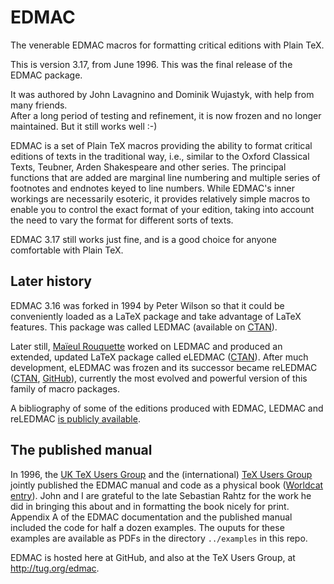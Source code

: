 # EDMAC
The venerable EDMAC macros for formatting critical editions with Plain TeX.

This is version 3.17, from June 1996.  This was the final release of the EDMAC package.

It was authored by John Lavagnino and Dominik Wujastyk, with help from many friends.  
After a long period of testing and refinement, it is now frozen and no longer maintained. 
But it still works well :-)
 
EDMAC is a set of Plain TeX macros providing the
ability to format critical editions of texts in the traditional
way, i.e., similar to the Oxford Classical Texts, Teubner, Arden
Shakespeare and other series. The principal functions that are
added are marginal line numbering and multiple series of
footnotes and endnotes keyed to line numbers. While EDMAC's
inner workings are necessarily esoteric, it provides
relatively simple macros to enable you to control the exact
format of your edition, taking into account the need to vary the
format for different sorts of texts.

EDMAC 3.17 still works just fine, and is a good choice for anyone comfortable with Plain TeX.

## Later history 

EDMAC 3.16 was forked in 1994 by Peter Wilson so that it could be conveniently loaded as a LaTeX package and take advantage of LaTeX features. This package was called LEDMAC (available on [CTAN](https://www.ctan.org/pkg/ledmac)).

Later still, [Maïeul Rouquette](https://github.com/maieul) worked on LEDMAC and produced an extended, updated LaTeX package called eLEDMAC ([CTAN](https://www.ctan.org/pkg/eledmac)).  After much development, eLEDMAC was frozen and its successor became reLEDMAC ([CTAN](https://www.ctan.org/pkg/reledmac), [GitHub](https://github.com/maieul/ledmac)), currently the most evolved and powerful version of this family of macro packages.

A bibliography of some of the editions produced with EDMAC, LEDMAC and reLEDMAC [is publicly available](https://www.zotero.org/groups/209265/critical_editions_typeset_with_edmac_ledmac_eledmac_and_reledmac/library).

## The published manual

In 1996, the [UK TeX Users Group](http://uk.tug.org/) and the (international) [TeX Users Group](http://tug.org) jointly published the EDMAC manual and code as a physical book ([Worldcat entry](http://www.worldcat.org/oclc/38058109)). John and I are grateful to the late Sebastian Rahtz for the work he did in bringing this about and in formatting the book nicely for print.
Appendix A of the EDMAC documentation and the published manual included the code for half a dozen examples.  The ouputs for these examples are available as PDFs in the directory `../examples` in this repo.

EDMAC is hosted here at GitHub, and also at the TeX Users Group, at http://tug.org/edmac.
